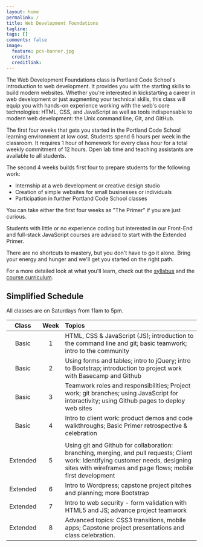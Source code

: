 ```yaml
---
layout: home
permalink: /
title: Web Development Foundations
tagline: 
tags: []
comments: false
image:
  feature: pcs-banner.jpg
  credit: 
  creditlink: 
---
```


The Web Development Foundations class is Portland Code School's introduction to web development. It provides you with the starting skills to build modern websites. Whether you're interested in kickstarting a career in web development or just augmenting your technical skills, this class will equip you with hands-on experience working with the web's core technologies: HTML, CSS, and JavaScript as well as tools indispensable to modern web development: the Unix command line, Git, and GitHub. 


The first four weeks that gets you started in the Portland Code School learning environment at low cost. Students spend 6 hours per week in the classroom. It requires 1 hour of homework for every class hour for a total weekly commitment of 12 hours. Open lab time and teaching assistants are available to all students. 

The second 4 weeks builds first four to prepare students for the following work:

* Internship at a web development or creative design studio
* Creation of simple websites for small businesses or individuals
* Participation in further Portland Code School classes
 
You can take either the first four weeks as "The Primer" if you are just curious.

Students with little or no experience coding but interested in our Front-End and full-stack JavaScript courses are advised to start with the Extended Primer.

There are no shortcuts to mastery, but you don't have to go it alone. Bring your energy and hunger and we'll get you started on the right path.

For a more detailed look at what you'll learn, check out the [syllabus](syllabus) and the [course curriculum](course).


Simplified Schedule
-------------------

All classes are on Saturdays from 11am to 5pm.

| Class | Week | Topics                                                                                                                                                                                           |
|:---------:|:----:|:--------------------------------------------------------------------------------------------------------------------------------------------------------------------------------------------------|
|    Basic |   1  | HTML, CSS & JavaScript (JS); introduction to the command line and git; basic teamwork; intro to the community                                                                                    |
|    Basic |   2  | Using forms and tables; intro to jQuery; intro to Bootstrap; introduction to project work with Basecamp and Github                                                                               |
|    Basic |   3  | Teamwork roles and responsibilities; Project work; git branches; using JavaScript for interactivity; using Github pages to deploy web sites                                                      |
|    Basic |   4  | Intro to client work: product demos and code walkthroughs; Basic Primer retrospective & celebration                                                                                              |
|          |      |                                                                                                                                                                                                  |                                                                 |
| Extended |   5  | Using git and Github for collaboration: branching, merging, and pull requests; Client work: Identifying customer needs, designing sites with wireframes and page flows; mobile first development |
| Extended |   6  | Intro to Wordpress; capstone project pitches and planning; more Bootstrap                                                                                                                        |
| Extended |   7  | Intro to web security - form validation with HTML5 and JS; advance project teamwork                                                                                                              |
| Extended |   8  | Advanced topics: CSS3 transitions, mobile apps; Capstone project presentations and class celebration.                                                                                            |


